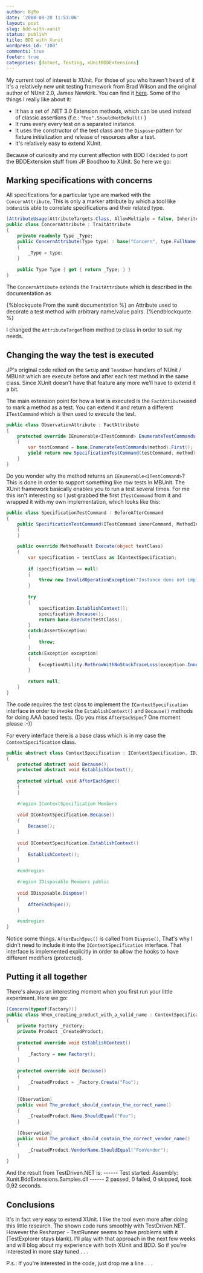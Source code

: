 ```yaml
---
author: BjRo
date: '2008-08-28 11:53:06'
layout: post
slug: bdd-with-xunit
status: publish
title: BDD with Xunit
wordpress_id: '100'
comments: true
footer: true
categories: [dotnet, Testing, xUnitBDDExtensions]
---
```

My current tool of interest is XUnit. For those of you who haven't heard
of it it's a relatively new unit testing framework from Brad Wilson and
the original author of NUnit 2.0, James Newkirk. You can find it [here](http://www.codeplex.com/xunit). Some of the things I really like
about it:

-   It has a set of .NET 3.0 Extension methods, which can be used
    instead of classic assertions (f.e.:  `"Foo".ShouldNotBeNull()` )
-   It runs every every test on a separated instance.
-   It uses the constructor of the test class and the `Dispose`-pattern
    for fixture initialization and release of resources after a test.
-   It's relatively easy to extend XUnit.

Because of curiosity and my current affection with BDD I decided to port
the BDDExtension stuff from JP Boodhoo to XUnit. 
So here we go:

Marking specifications with concerns 
--------------------------------------
All specifications for a particular type are marked with the `ConcernAttribute`.
This is only a marker attribute by which a tool like `bddunit`is able to correlate
specifications and their related type. 

``` csharp The ConcernAttribute
[AttributeUsage(AttributeTargets.Class, AllowMultiple = false, Inherited = false)] 
public class ConcernAttribute : TraitAttribute 
{ 
	private readonly Type _Type; 
	public ConcernAttribute(Type type) : base("Concern", type.FullName) 
	{ 
		_Type = type; 
	} 
	
	public Type Type { get { return _Type; } } 
}
```

The `ConcernAttibute` extends the `TraitAttribute` which is described in the documentation as 

{%blockquote From the xunit documentation %}
an Attribute used to decorate a test method with arbitrary name/value pairs.
{%endblockquote %}

I changed the `AttributeTarget`from method to class in order to suit my needs. 

Changing the way the test is executed
-----------------------------------------
JP's original code relied on the `SetUp` and `Teaddown` handlers of NUnit / MBUnit which are execute before and 
after each test method in the same class. Since XUnit doesn't have that feature any more we'll have to
extend it a bit. 

The main extension point for how a test is executed is the `FactAttibute`used to mark a method as a test. 
You can extend it and return a different `ITestCommand` which is then used to execute the test.
``` csharp The ObservationAttribute
public class ObservationAttribute : FactAttribute 
{ 
	protected override IEnumerable<ITestCommand> EnumerateTestCommands(MethodInfo method)
	{
		var testCommand = base.EnumerateTestCommands(method).First(); 
		yield return new SpecificationTestCommand(testCommand, method); 
	} 
} 
```
Do you wonder why the method returns an `IEnumerable<ITestCommand>`? This is
done in order to support something like row tests in MBUnit. The XUnit framework basically enables you to run a test several times. 
For me this isn't interesting so I just grabbed the first `ITestCommand` from it and wrapped it with my own implementation, 
which looks like this:

``` csharp The SpecificationCommand
public class SpecificationTestCommand : BeforeAfterCommand 
{ 
	public SpecificationTestCommand(ITestCommand innerCommand, MethodInfo testMethod) : base(innerCommand, testMethod) 
	{
	}

	public override MethodResult Execute(object testClass) 
	{ 
		var specification = testClass as IContextSpecification; 
		
		if (specification == null) 
		{ 
			throw new InvalidOperationException("Instance does not implement IContextSpecification"); 
		} 
		
		try
		{ 
			specification.EstablishContext(); 
			specification.Because(); 
			return base.Execute(testClass); 
		} 
		catch(AssertException) 
		{ 
			throw; 
		} 
		catch(Exception exception) 
		{
			ExceptionUtility.RethrowWithNoStackTraceLoss(exception.InnerException);
		}
		
		return null; 
	}
} 
```
The code requires the test class to implement the `IContextSpecification` interface in 
order to invoke the `EstablishContext()` and `Because()` methods for doing AAA based tests.
(Do you miss `AfterEachSpec`? One moment please :-)) 

For every interface there is a base class which is in my case the `ContextSpecification` class.

``` csharp A specification base class
public abstract class ContextSpecification : IContextSpecification, IDisposable 
{ 
	protected abstract void Because(); 
	protected abstract void EstablishContext();
	
	protected virtual void AfterEachSpec() 
	{
	} 
	
	#region IContextSpecification Members 
	
	void IContextSpecification.Because() 
	{
		Because(); 
	} 
	
	void IContextSpecification.EstablishContext() 
	{
		EstablishContext(); 
	} 

	#endregion 

	#region IDisposable Members public
	
	void IDisposable.Dispose() 
	{ 
		AfterEachSpec(); 
	} 
	
	#endregion 
}
``` 
Notice some things. `AfterEachSpec()` is called from `Dispose()`, That's why I
didn't need to include it into the `IContextSpecification` interface.
That interface is implemented explicitly in order to allow the hooks to
have different modifiers (protected). 

Putting it all together
-------------
There's always an interesting moment when you first run your little experiment. Here we
go: 
``` csharp The first spec
[Concern(typeof(Factory))] 
public class When_creating_product_with_a_valid_name : ContextSpecification 
{
	private Factory _Factory; 
	private Product _CreatedProduct; 
	
	protected override void EstablishContext() 
	{ 
		_Factory = new Factory(); 
	} 
	
	protected override void Because() 
	{ 
		_CreatedProduct = _Factory.Create("Foo"); 
	} 
	
	[Observation] 
	public void The_product_should_contain_the_correct_name() 
	{
		_CreatedProduct.Name.ShouldEqual("Foo"); 
	} 
	
	[Observation] 
	public void The_product_should_contain_the_correct_vendor_name() 
	{
		_CreatedProduct.VendorName.ShouldEqual("FooVendor"); 
	} 
} 
```
And the result from TestDriven.NET is: 
------ Test started: 
Assembly: Xunit.BddExtensions.Samples.dll 
------ 2 passed, 0 failed, 0 skipped, took 0,92 seconds. 

Conclusions
-----------------
It's in fact very easy to extend XUnit. I like the tool even more after doing this little research. 
The shown code runs smoothly with TestDriven.NET. However the Resharper - TestRunner seems to have problems with it (TestExplorer stays blank).
I'll play with that approach in the next few weeks and will blog about my experience with both XUnit and BDD. So if you're interested in more
stay tuned . . . 

P.s.: If you're interested in the code, just drop me a line . . .
